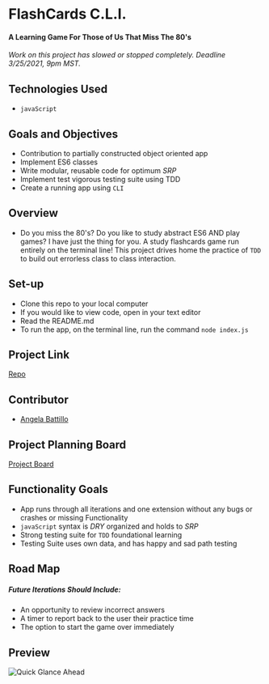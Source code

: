 # FlashCards C.L.I.

#### A Learning Game For Those of Us That Miss The 80's

*Work on this project has slowed or stopped completely. Deadline 3/25/2021, 9pm MST.*

## Technologies Used

* `javaScript`

## Goals and Objectives

* Contribution to partially constructed object oriented app
* Implement ES6 classes
* Write modular, reusable code for optimum *SRP*
* Implement test vigorous testing suite using TDD
* Create a running app using `CLI`

## Overview

* Do you miss the 80's?  Do you like to study abstract ES6 AND play games? I have just the thing for you. A study flashcards game run entirely on the terminal line! This project drives home the practice of `TDD` to build out errorless class to class interaction.

## Set-up

* Clone this repo to your local computer
* If you would like to view code, open in your text editor
* Read the README.md
* To run the app, on the terminal line, run the command `node index.js`

## Project Link

[Repo](https://github.com/battan40/flashcards-starter)

## Contributor

* [Angela Battillo](https://github.com/battan40)

## Project Planning Board

[Project Board](https://trello.com/b/HruojfNd/flashcards)

## Functionality Goals

* App runs through all iterations and one extension without any bugs or crashes or missing Functionality
* `javaScript` syntax is *DRY* organized and holds to *SRP*
* Strong testing suite for `TDD` foundational learning
* Testing Suite uses own data, and has happy and sad path testing

## Road Map

##### Future Iterations Should Include:

* An opportunity to review incorrect answers
* A timer to report back to the user their practice time
* The option to start the game over immediately

## Preview

![Quick Glance Ahead](https://media.giphy.com/media/1zkb1q58eTiTH6D7wc/giphy.gif)
